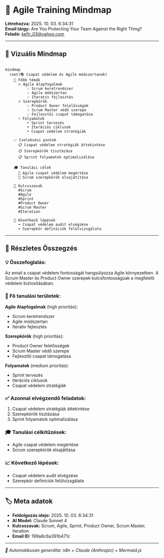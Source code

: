 
# 📧 Agile Training Mindmap
**Létrehozva:** 2025. 10. 03. 6:34:31  
**Email tárgy:** Are You Protecting Your Team Against the Right Thing?  
**Feladó:** kefir_03@yahoo.com  

---

## 🧠 Vizuális Mindmap

```mermaid

mindmap
  root)📚 Csapat védelem és Agile módszertanok(
    🎯 Főbb témák
      🔥 Agile Alapfogalmak
          💡 Scrum keretrendszer
          💡 Agile módszertan
          💡 Iteratív fejlesztés
      🔥 Szerepkörök
          💡 Product Owner felelősségek
          💡 Scrum Master védő szerepe
          💡 Fejlesztői csapat támogatása
      ⚡ Folyamatok
          • Sprint tervezés
          • Iterációs ciklusok
          • Csapat védelem stratégiák
    
    ✅ Cselekvési pontok
      📋 Csapat védelem stratégiák áttekintése
      📋 Szerepkörök tisztázása
      📋 Sprint folyamatok optimalizálása
    
    🎓 Tanulási célok
      🎯 Agile csapat védelem megértése
      🎯 Scrum szerepkörök elsajátítása
    
    🔑 Kulcsszavak  
      #Scrum
      #Agile
      #Sprint
      #Product Owner
      #Scrum Master
      #Iteration
    
    📅 Következő lépések
      ➡️ Csapat védelem audit elvégzése
      ➡️ Szerepkör definíciók felülvizsgálata

```

---

## 📝 Részletes Összegzés

### 💡 Összefoglalás:
Az email a csapat védelem fontosságát hangsúlyozza Agile környezetben. A Scrum Master és Product Owner szerepek kulcsfontosságúak a megfelelő védelem biztosításában.

### 🎯 Fő tanulási területek:
**Agile Alapfogalmak** (high prioritás):
- Scrum keretrendszer
- Agile módszertan
- Iteratív fejlesztés

**Szerepkörök** (high prioritás):
- Product Owner felelősségek
- Scrum Master védő szerepe
- Fejlesztői csapat támogatása

**Folyamatok** (medium prioritás):
- Sprint tervezés
- Iterációs ciklusok
- Csapat védelem stratégiák

### ✅ Azonnal elvégzendő feladatok:
1. Csapat védelem stratégiák áttekintése
2. Szerepkörök tisztázása
3. Sprint folyamatok optimalizálása

### 🎓 Tanulási célkitűzések:
- Agile csapat védelem megértése
- Scrum szerepkörök elsajátítása

### 📈 Következő lépések:
- Csapat védelem audit elvégzése
- Szerepkör definíciók felülvizsgálata

---

## 🏷️ Meta adatok
- **Feldolgozás ideje:** 2025. 10. 03. 6:34:31
- **AI Model:** Claude Sonnet 4
- **Kulcsszavak:** Scrum, Agile, Sprint, Product Owner, Scrum Master, Iteration
- **Email ID:** 199a8c6a391b471c

---
*🤖 Automatikusan generálta: n8n + Claude (Anthropic) + Mermaid.js*
